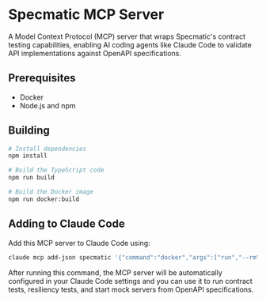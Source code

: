 # Specmatic MCP Server

A Model Context Protocol (MCP) server that wraps Specmatic's contract testing capabilities, enabling AI coding agents like Claude Code to validate API implementations against OpenAPI specifications.

## Prerequisites

- Docker
- Node.js and npm

## Building

```bash
# Install dependencies
npm install

# Build the TypeScript code
npm run build

# Build the Docker image
npm run docker:build
```

## Adding to Claude Code

Add this MCP server to Claude Code using:

```bash
claude mcp add-json specmatic '{"command":"docker","args":["run","--rm","-i","--network=host","specmatic-mcp-server"],"env":{}}'
```

After running this command, the MCP server will be automatically configured in your Claude Code settings and you can use it to run contract tests, resiliency tests, and start mock servers from OpenAPI specifications.